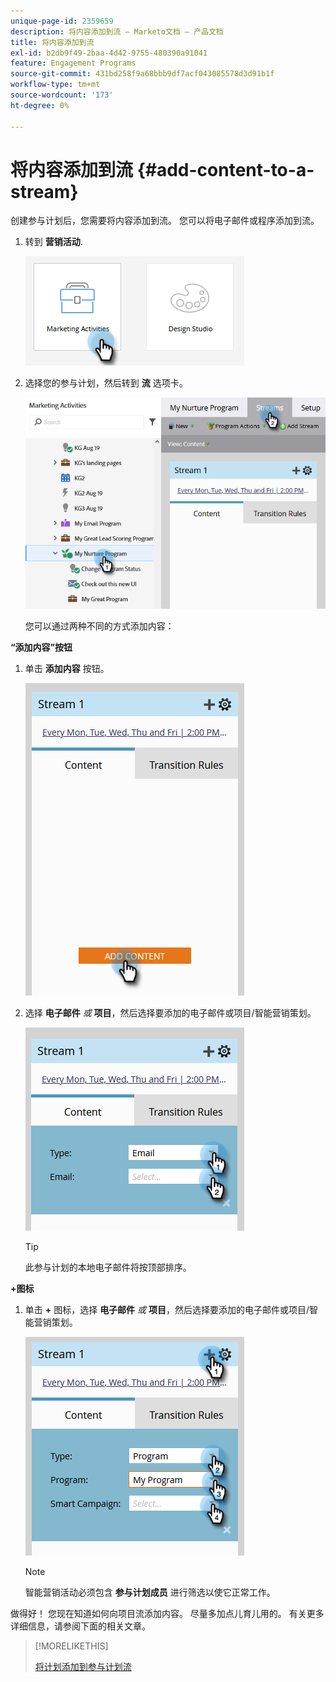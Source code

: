 ```yaml
---
unique-page-id: 2359659
description: 将内容添加到流 — Marketo文档 — 产品文档
title: 将内容添加到流
exl-id: b2db9f49-2baa-4d42-9755-480390a91041
feature: Engagement Programs
source-git-commit: 431bd258f9a68bbb9df7acf043085578d3d91b1f
workflow-type: tm+mt
source-wordcount: '173'
ht-degree: 0%

---
```


# 将内容添加到流 {#add-content-to-a-stream}

创建参与计划后，您需要将内容添加到流。 您可以将电子邮件或程序添加到流。

1. 转到 **营销活动**.

   ![](assets/add-content-to-a-stream-1.png)

1. 选择您的参与计划，然后转到 **流** 选项卡。

   ![](assets/add-content-to-a-stream-2.png)

   您可以通过两种不同的方式添加内容：

**“添加内容”按钮**

1. 单击 **添加内容** 按钮。

   ![](assets/add-content-to-a-stream-3.png)

1. 选择 **电子邮件** _或_ **项目**，然后选择要添加的电子邮件或项目/智能营销策划。

   ![](assets/add-content-to-a-stream-4.png)

   >[!TIP]
   >
   >此参与计划的本地电子邮件将按顶部排序。

**+图标**

1. 单击 **+** 图标，选择 **电子邮件** _或_ **项目**，然后选择要添加的电子邮件或项目/智能营销策划。

   ![](assets/add-content-to-a-stream-5.png)

   >[!NOTE]
   >
   >智能营销活动必须包含 **参与计划成员** 进行筛选以使它正常工作。

做得好！ 您现在知道如何向项目流添加内容。 尽量多加点儿育儿用的。 有关更多详细信息，请参阅下面的相关文章。

>[!MORELIKETHIS]
>
>[将计划添加到参与计划流](/help/marketo/product-docs/email-marketing/drip-nurturing/creating-an-engagement-program/adding-a-program-to-an-engagement-program-stream.md)
